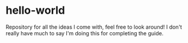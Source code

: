 # hello-world
Repository for all the ideas I come with, feel free to look around! I don't really have much to say I'm doing this for completing the guide.
